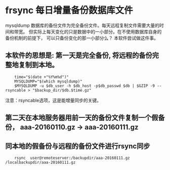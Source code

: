 # frsync 每日增量备份数据库文件

mysqldump 数据库的备份文件为完全备份文件。每天远程复制文件需要大量的时间和带宽。
但实际上每天变化的只是数据中的一小部分。在不使用数据库自身的备份机制的前提下，
可以只备份变化的那一小部分么？ 本软件尝试做这件事。


## 本软件的思想是: 第一天是完全备份, 将远程的备份完整地复制到本地。

		time="$(date +"%Y%m%d")"
		MYSQLDUMP="$(which mysqldump)"
		$MYSQLDUMP -u $db_user -h $db_host -p$db_passwd $db | $GZIP -9 --rsyncable > "$backup_dir/$db.$time.gz"

注意：rsyncable选项，这是能增量同步的关键。


## 第二天在本地服务器用前一天的备份文件复制一个假备份， aaa-20160110.gz -> aaa-20160111.gz


## 同本地的假备份与远程的备份文件进行rsync同步

		rsync  user@remoteserver:/backupdir/aaa-20160111.gz  /localbackupdir/aaa-20160111.gz
